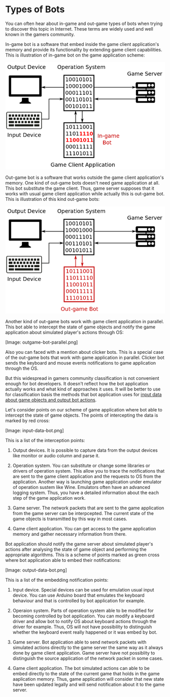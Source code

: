 # Types of Bots

You can often hear about in-game and out-game types of bots when trying to discover this topic in Internet. These terms are widely used and well known in the gamers community.

In-game bot is a software that embed inside the game client application's memory and provide its functionality by extending game client capabilities. This is illustration of in-game bot on the game application scheme:

![In-game Bot Scheme](ingame-bot.png)

Out-game bot is a software that works outside the game client application's memory. One kind of out-game bots doesn't need game application at all. This bot substitute the game client. Thus, game server supposes that it works with usual game client application while actually this is out-game bot. This is illustration of this kind out-game bots:

![Out-game Bot Scheme](outgame-bot.png)

Another kind of out-game bots work with game client application in parallel. This bot able to intercept the state of game objects and notify the game application about simulated player's actions through OS:

[Image: outgame-bot-parallel.png]

Also you can faced with a mention about clicker bots. This is a special case of the out-game bots that work with game application in parallel. Clicker bot sends the keyboard and mouse events notifications to game application through the OS.

But this widespread in gamers community classification is not convenient enough for bot developers. It doesn't reflect how the bot application actually works and what kind of approaches it uses. It will be better to use for classification basis the methods that bot application uses for [input data about game objects and output bot actions](http://stackoverflow.com/questions/2741040/video-game-bots).

Let's consider points on our scheme of game application where bot able to intercept the state of game objects. The points of intercepting the data is marked by red cross:

[Image: input-data-bot.png]

This is a list of the interception points:

1. Output devices. It is possible to capture data from the output devices like monitor or audio column and parse it.

2. Operation system. You can substitute or change some libraries or drivers of operation system. This allow you to trace the notifications that are sent to the game client application and the requests to OS from the application. Another way is launching game application under emulator of operation sustem like Wine. Emulators often have an advanced logging system. Thus, you have a detailed information about the each step of the game application work.

3. Game server. The network packets that are sent to the game application from the game server can be interpcepted. The current state of the game objects is transmitted by this way in most cases.

4. Game client application. You can get access to the game application memory and gather necessary information from there.

Bot application should notify the game server about simulated player's actions after analysing the state of game object and performing the appropriate algorithms. This is a scheme of points marked as green cross where bot application able to embed their notifications:

[Image: output-data-bot.png]

This is a list of the embedding notification points:

1. Input device. Special devices can be used for emulation usual input device. You can use Arduino board that emulates the keyboard behaviour and that is controlled by bot application for example.

2. Operaion system. Parts of operation system able to be modified for becoming controlled by bot application. You can modify a keyboard driver and allow bot to notify OS about keyboard actions through the driver for example. Thus, OS will not have possibility to distinguish whether the keyboard event really happened or it was embed by bot.

3. Game server. Bot application able to send network packets with simulated actions directly to the game server the same way as it always done by game client application. Game server have not possiblity to distinguish the source application of the network packet in some cases.

4. Game client application. The bot simulated actions can able to be embed directly to the state of the current game that holds in the game aaplication memory. Thus, game application will consider that new state have been updated legally and will send notification about it to the game server.
